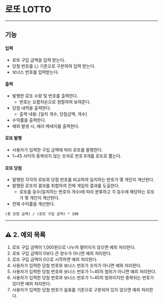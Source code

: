 # 로또 LOTTO

---

## 기능

#### 입력

- 로또 구입 금액을 입력 받는다.
- 당첨 번호를 (,) 기준으로 구분하여 입력 받는다.
- 보너스 번호를 입력받는다.

#### 출력

- 발행한 로또 수량 및 번호를 출력한다.
  - 번호는 오름차순으로 정렬하여 보여준다.
- 당첨 내역을 출력한다.
    - 출력 내용: [일치 개수, 당첨금액, 개수]
- 수익률을 출력한다.
- 예외 발생 시, 에러 메세지를 출력한다.

#### 로또 발행

- 사용자가 입력한 구입 금액에 따라 로또를 발행한다.
- 1~45 사이의 중복되지 않는 숫자로 번호 6개를 로또로 뽑는다.

#### 로또 당첨

- 발행된 각각의 로또와 당첨 번호를 비교하여 일치하는 번호가 몇 개인지 계산한다.
- 발행된 로또의 결과를 취합하여 전체 게임의 결과를 도출한다.
    - 로또를 등수(일치하는 번호의 개수)에 따라 분류하고 각 등수에 해당하는 로또가 몇 개인지 계산한다.
- 전체 수익률을 계산한다.
```
(총 당첨 금액) / (로또 구입 금액) * 100
```

---

## ⚠️ 2. 예외 목록

1. 로또 구입 금액이 1,000원으로 나누어 떨어지지 않으면 예외 처리한다.
2. 로또 구입 금액이 0보다 큰 양수가 아니면 예외 처리한다.
3. 로또 구입 금액이 0으로 시작하면 예외 처리한다.
4. 사용자가 입력한 당첨 번호와 보너스 번호가 숫자가 아니면 예외 처리한다.
5. 사용자가 입력한 당첨 번호와 보너스 번호가 1~45의 범위가 아니면 예외 처리한다.
6. 사용자가 입력한 당첨 번호와 보너스 번호가 1~45의 범위이지만 중복되는 번호가 있다면 예외 처리한다.
7. 사용자가 입력한 당첨 번호가 쉼표를 기준으로 구분되어 있지 않으면 예외 처리한다.